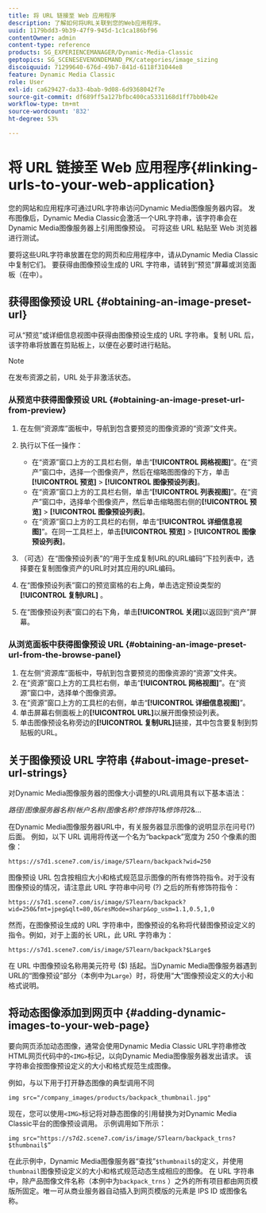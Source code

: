 ```yaml
---
title: 将 URL 链接至 Web 应用程序
description: 了解如何将URL关联到您的Web应用程序。
uuid: 1179bdd3-9b39-47f9-945d-1c1ca186bf96
contentOwner: admin
content-type: reference
products: SG_EXPERIENCEMANAGER/Dynamic-Media-Classic
geptopics: SG_SCENESEVENONDEMAND_PK/categories/image_sizing
discoiquuid: 71299640-676d-49b7-841d-6118f31044e8
feature: Dynamic Media Classic
role: User
exl-id: ca629427-da33-4bab-9d08-6d9368042f7e
source-git-commit: df689ff5a127bfbc400ca5331168d1ff7bb0b42e
workflow-type: tm+mt
source-wordcount: '832'
ht-degree: 53%

---
```


# 将 URL 链接至 Web 应用程序{#linking-urls-to-your-web-application}

您的网站和应用程序可通过URL字符串访问Dynamic Media图像服务器内容。 发布图像后，Dynamic Media Classic会激活一个URL字符串，该字符串会在Dynamic Media图像服务器上引用图像预设。 可将这些 URL 粘贴至 Web 浏览器进行测试。

要将这些URL字符串放置在您的网页和应用程序中，请从Dynamic Media Classic中复制它们。 要获得由图像预设生成的 URL 字符串，请转到“预览”屏幕或浏览面板（在中）。

## 获得图像预设 URL {#obtaining-an-image-preset-url}

可从“预览”或详细信息视图中获得由图像预设生成的 URL 字符串。复制 URL 后，该字符串将放置在剪贴板上，以便在必要时进行粘贴。

>[!NOTE]
>
>在发布资源之前，URL 处于非激活状态。

### 从预览中获得图像预设 URL {#obtaining-an-image-preset-url-from-preview}

1. 在左侧“资源库”面板中，导航到包含要预览的图像资源的“资源”文件夹。
1. 执行以下任一操作：

   * 在“资源”窗口上方的工具栏右侧，单击“**[!UICONTROL 网格视图]**”。在“资产”窗口中，选择一个图像资产，然后在缩略图图像的下方，单击&#x200B;**[!UICONTROL 预览]** > **[!UICONTROL 图像预设列表]**。
   * 在“资源”窗口上方的工具栏右侧，单击“**[!UICONTROL 列表视图]**”。在“资产”窗口中，选择单个图像资产，然后单击缩略图右侧的&#x200B;**[!UICONTROL 预览]** > **[!UICONTROL 图像预设列表]**。
   * 在“资源”窗口上方的工具栏的右侧，单击“**[!UICONTROL 详细信息视图]**”。在同一工具栏上，单击&#x200B;**[!UICONTROL 预览]** > **[!UICONTROL 图像预设列表]**。

1. （可选）在“图像预设列表”的“用于生成复制URL的URL编码”下拉列表中，选择要在复制图像资产的URL时对其应用的URL编码。
1. 在“图像预设列表”窗口的预览窗格的右上角，单击选定预设类型的&#x200B;**[!UICONTROL 复制URL]** 。
1. 在“图像预设列表”窗口的右下角，单击&#x200B;**[!UICONTROL 关闭]**&#x200B;以返回到“资产”屏幕。

### 从浏览面板中获得图像预设 URL {#obtaining-an-image-preset-url-from-the-browse-panel}

1. 在左侧“资源库”面板中，导航到包含要预览的图像资源的“资源”文件夹。
1. 在“资源”窗口上方的工具栏右侧，单击“**[!UICONTROL 网格视图]**”。在“资源”窗口中，选择单个图像资源。
1. 在“资源”窗口上方的工具栏的右侧，单击“**[!UICONTROL 详细信息视图]**”。
1. 单击屏幕右侧面板上的&#x200B;**[!UICONTROL URL]**&#x200B;以展开图像预设列表。
1. 单击图像预设名称旁边的&#x200B;**[!UICONTROL 复制URL]**&#x200B;链接，其中包含要复制到剪贴板的URL。

## 关于图像预设 URL 字符串 {#about-image-preset-url-strings}

对Dynamic Media图像服务器的图像大小调整的URL调用具有以下基本语法：

*路径*/*图像服务器名称*/*帐户名称*/*图像名称*?*修饰符1*&amp;*修饰符2*&amp;...

在Dynamic Media图像服务器URL中，有关服务器显示图像的说明显示在问号(?)后面。 例如，以下 URL 调用将传送一个名为“backpack”宽度为 250 个像素的图像：

```as3
https://s7d1.scene7.com/is/image/S7learn/backpack?wid=250
```

图像预设 URL 包含按相应大小和格式规范显示图像的所有修饰符指令。对于没有图像预设的情况，请注意此 URL 字符串中问号 (?) 之后的所有修饰符指令：

```as3
https://s7d1.scene7.com/is/image/S7learn/backpack?wid=250&fmt=jpeg&qlt=80,0&resMode=sharp&op_usm=1.1,0.5,1,0
```

然而，在图像预设生成的 URL 字符串中，图像预设的名称将代替图像预设定义的指令。例如，对于上面的长 URL，此 URL 字符串为：

```as3
https://s7d1.scene7.com/is/image/S7learn/backpack?$Large$
```

在 URL 中图像预设名称用美元符号 ($) 括起。当Dynamic Media图像服务器遇到URL的“图像预设”部分（本例中为`Large`）时，将使用“大”图像预设定义的大小和格式说明。

## 将动态图像添加到网页中 {#adding-dynamic-images-to-your-web-page}

要向网页添加动态图像，通常会使用Dynamic Media Classic URL字符串修改HTML网页代码中的`<IMG>`标记，以向Dynamic Media图像服务器发出请求。 该字符串会按图像预设定义的大小和格式规范生成图像。

例如，与以下用于打开静态图像的典型调用不同

```as3
img src="/company_images/products/backpack_thumbnail.jpg"
```

现在，您可以使用`<IMG>`标记将对静态图像的引用替换为对Dynamic Media Classic平台的图像预设调用。 示例调用如下所示：

```as3
img src="https://s7d2.scene7.com/is/image/S7learn/backpack_trns?$thumbnail$”
```

在此示例中，Dynamic Media图像服务器“查找”`$thumbnail$`的定义，并使用`thumbnail`图像预设定义的大小和格式规范动态生成相应的图像。 在 URL 字符串中，除产品图像文件名称（本例中为`backpack_trns` ）之外的所有项目都由网页模版所固定。唯一可从商业服务器自动插入到网页模版的元素是 IPS ID 或图像名称。

